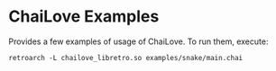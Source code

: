 # ChaiLove Examples

Provides a few examples of usage of ChaiLove. To run them, execute:

    retroarch -L chailove_libretro.so examples/snake/main.chai
